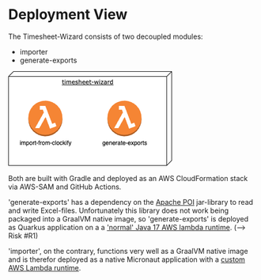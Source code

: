 # Deployment View

The Timesheet-Wizard consists of two decoupled modules:

- importer
- generate-exports

![Deployment](assets/deployment.drawio.png "Deployment")

Both are built with Gradle and deployed as an AWS CloudFormation stack via AWS-SAM and GitHub Actions.

'generate-exports' has a dependency on the [Apache POI](https://poi.apache.org/) jar-library to read and write
Excel-files. Unfortunately this library does not work being packaged into a GraalVM native image, so 'generate-exports' is
deployed as Quarkus application on a
a ['normal' Java 17 AWS lambda runtime](https://docs.aws.amazon.com/lambda/latest/dg/lambda-java.html). (--> Risk #R1)

'importer', on the contrary, functions very well as a GraalVM native image and is therefor deployed as a native
Micronaut application with
a [custom AWS Lambda runtime](https://docs.aws.amazon.com/lambda/latest/dg/runtimes-custom.html). 

